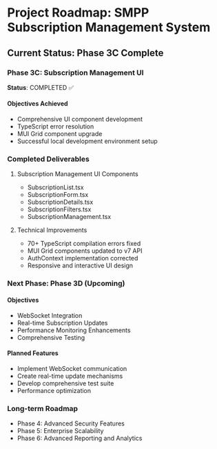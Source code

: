 # Project Roadmap: SMPP Subscription Management System

## Current Status: Phase 3C Complete

### Phase 3C: Subscription Management UI
**Status**: COMPLETED ✅

#### Objectives Achieved
- Comprehensive UI component development
- TypeScript error resolution
- MUI Grid component upgrade
- Successful local development environment setup

### Completed Deliverables
1. Subscription Management UI Components
   - SubscriptionList.tsx
   - SubscriptionForm.tsx
   - SubscriptionDetails.tsx
   - SubscriptionFilters.tsx
   - SubscriptionManagement.tsx

2. Technical Improvements
   - 70+ TypeScript compilation errors fixed
   - MUI Grid components updated to v7 API
   - AuthContext implementation corrected
   - Responsive and interactive UI design

### Next Phase: Phase 3D (Upcoming)

#### Objectives
- WebSocket Integration
- Real-time Subscription Updates
- Performance Monitoring Enhancements
- Comprehensive Testing

#### Planned Features
- Implement WebSocket communication
- Create real-time update mechanisms
- Develop comprehensive test suite
- Performance optimization

### Long-term Roadmap
- Phase 4: Advanced Security Features
- Phase 5: Enterprise Scalability
- Phase 6: Advanced Reporting and Analytics